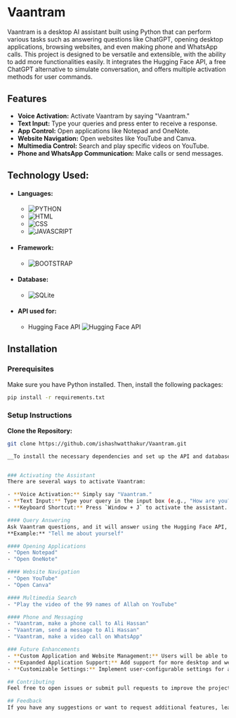 # Vaantram

Vaantram is a desktop AI assistant built using Python that can perform various tasks such as answering questions like ChatGPT, opening desktop applications, browsing websites, and even making phone and WhatsApp calls. This project is designed to be versatile and extensible, with the ability to add more functionalities easily. It integrates the Hugging Face API, a free ChatGPT alternative to simulate conversation, and offers multiple activation methods for user commands.

## Features

* **Voice Activation:** Activate Vaantram by saying "Vaantram."
* **Text Input:** Type your queries and press enter to receive a response.
* **App Control:** Open applications like Notepad and OneNote.
* **Website Navigation:** Open websites like YouTube and Canva.
* **Multimedia Control:** Search and play specific videos on YouTube.
* **Phone and WhatsApp Communication:** Make calls or send messages.

## Technology Used:
- #### Languages:
  - ![PYTHON](https://img.shields.io/badge/Python-FFD43B?style=for-the-badge&logo=python&logoColor=darkgreen)
  - ![HTML](https://img.shields.io/badge/HTML5-E34F26?style=for-the-badge&logo=html5&logoColor=white)
  - ![CSS](https://img.shields.io/badge/CSS3-1572B6?style=for-the-badge&logo=css3&logoColor=white)
  - ![JAVASCRIPT](https://img.shields.io/badge/JavaScript-323330?style=for-the-badge&logo=javascript&logoColor=F7DF1E)
- #### Framework:
  - ![BOOTSTRAP](https://img.shields.io/badge/Bootstrap-563D7C?style=for-the-badge&logo=bootstrap&logoColor=white)
- #### Database:
  - ![SQLite](https://img.shields.io/badge/SQLite-07405E?style=for-the-badge&logo=sqlite&logoColor=white)
- #### API used for:
  - Hugging Face API ![Hugging Face API](https://github.com/user-attachments/assets/17108a47-2fbf-4ea7-bac7-b66e3fafe9e0)

## Installation

### Prerequisites
Make sure you have Python installed. Then, install the following packages:

```bash
pip install -r requirements.txt
```

### Setup Instructions

**Clone the Repository:**
```bash
git clone https://github.com/ishashwatthakur/Vaantram.git 

__To install the necessary dependencies and set up the API and database, I recommend checking out my YouTube tutorial series where I walk you through the entire process of building an AI assistant.__


### Activating the Assistant
There are several ways to activate Vaantram:

- **Voice Activation:** Simply say "Vaantram."
- **Text Input:** Type your query in the input box (e.g., "How are you?").
- **Keyboard Shortcut:** Press `Window + J` to activate the assistant.

#### Query Answering
Ask Vaantram questions, and it will answer using the Hugging Face API, a free ChatGPT alternative.
**Example:** "Tell me about yourself"

#### Opening Applications
- "Open Notepad"
- "Open OneNote"

#### Website Navigation
- "Open YouTube"
- "Open Canva"

#### Multimedia Search
- "Play the video of the 99 names of Allah on YouTube"

#### Phone and Messaging
- "Vaantram, make a phone call to Ali Hassan"
- "Vaantram, send a message to Ali Hassan"
- "Vaantram, make a video call on WhatsApp"

### Future Enhancements
- **Custom Application and Website Management:** Users will be able to add their applications and websites without needing to work with databases or SQL.
- **Expanded Application Support:** Add support for more desktop and web applications.
- **Customizable Settings:** Implement user-configurable settings for a more personalized experience.

## Contributing
Feel free to open issues or submit pull requests to improve the project. Contributions are welcome, whether it’s adding new features, fixing bugs, or improving documentation.

## Feedback
If you have any suggestions or want to request additional features, leave a comment on the YouTube tutorial series. Your feedback is highly appreciated!

